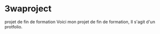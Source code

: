 # 3waproject
projet de fin de formation
Voici mon projet de fin de formation, Il s'agit d'un protfolio.
